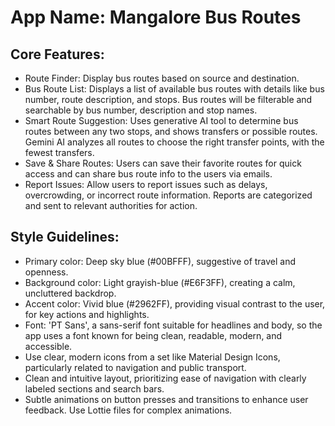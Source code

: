 # **App Name**: Mangalore Bus Routes

## Core Features:

- Route Finder: Display bus routes based on source and destination.
- Bus Route List: Displays a list of available bus routes with details like bus number, route description, and stops. Bus routes will be filterable and searchable by bus number, description and stop names.
- Smart Route Suggestion: Uses generative AI tool to determine bus routes between any two stops, and shows transfers or possible routes. Gemini AI analyzes all routes to choose the right transfer points, with the fewest transfers.
- Save & Share Routes: Users can save their favorite routes for quick access and can share bus route info to the users via emails.
- Report Issues: Allow users to report issues such as delays, overcrowding, or incorrect route information. Reports are categorized and sent to relevant authorities for action.

## Style Guidelines:

- Primary color: Deep sky blue (#00BFFF), suggestive of travel and openness.
- Background color: Light grayish-blue (#E6F3FF), creating a calm, uncluttered backdrop.
- Accent color: Vivid blue (#2962FF), providing visual contrast to the user, for key actions and highlights.
- Font: 'PT Sans', a sans-serif font suitable for headlines and body, so the app uses a font known for being clean, readable, modern, and accessible.
- Use clear, modern icons from a set like Material Design Icons, particularly related to navigation and public transport.
- Clean and intuitive layout, prioritizing ease of navigation with clearly labeled sections and search bars.
- Subtle animations on button presses and transitions to enhance user feedback. Use Lottie files for complex animations.